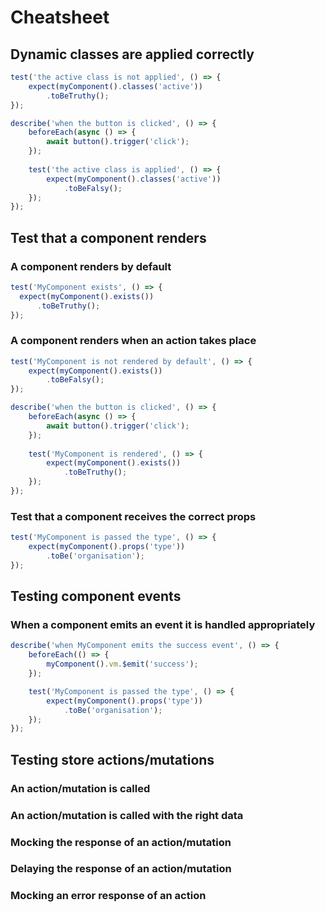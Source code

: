 # Cheatsheet

## Dynamic classes are applied correctly

```js
test('the active class is not applied', () => {
    expect(myComponent().classes('active'))
        .toBeTruthy();
});

describe('when the button is clicked', () => {
    beforeEach(async () => {
        await button().trigger('click');
    });
    
    test('the active class is applied', () => {
        expect(myComponent().classes('active'))
            .toBeFalsy();
    });
});
```

## Test that a component renders

### A component renders by default

```js
test('MyComponent exists', () => {
  expect(myComponent().exists())
      .toBeTruthy();
});
```

### A component renders when an action takes place

```js
test('MyComponent is not rendered by default', () => {
    expect(myComponent().exists())
        .toBeFalsy();
});

describe('when the button is clicked', () => {
    beforeEach(async () => {
        await button().trigger('click');
    });
    
    test('MyComponent is rendered', () => {
        expect(myComponent().exists())
            .toBeTruthy();
    });
});
```

### Test that a component receives the correct props

```js
test('MyComponent is passed the type', () => {
    expect(myComponent().props('type'))
        .toBe('organisation');
});
```

## Testing component events

### When a component emits an event it is handled appropriately

```js
describe('when MyComponent emits the success event', () => {
    beforeEach(() => {
        myComponent().vm.$emit('success');
    });

    test('MyComponent is passed the type', () => {
        expect(myComponent().props('type'))
            .toBe('organisation');
    });
});
```

## Testing store actions/mutations

### An action/mutation is called

### An action/mutation is called with the right data

### Mocking the response of an action/mutation

### Delaying the response of an action/mutation

### Mocking an error response of an action



